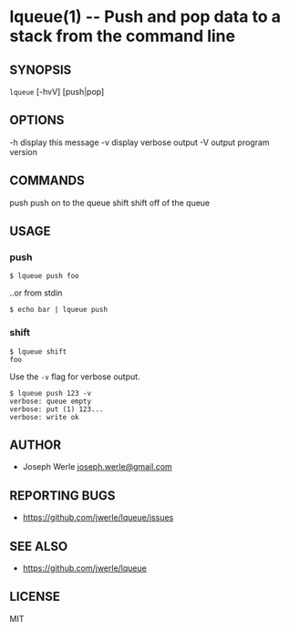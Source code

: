 lqueue(1) -- Push and pop data to a stack from the command line
=================================

## SYNOPSIS

`lqueue` [-hvV] [push|pop] <arg>

## OPTIONS

  -h      display this message
  -v      display verbose output
  -V      output program version

## COMMANDS

  push    push on to the queue
  shift   shift off of the queue

## USAGE

### push

  ```
  $ lqueue push foo
  ```
  
  ..or from stdin
  
  ```
  $ echo bar | lqueue push
  ```

### shift

  ```
  $ lqueue shift
  foo
  ```
  
  Use the `-v` flag for verbose output.
  
  ```
  $ lqueue push 123 -v
  verbose: queue empty
  verbose: put (1) 123...
  verbose: write ok
  ```

## AUTHOR

  - Joseph Werle <joseph.werle@gmail.com>

## REPORTING BUGS

  - <https://github.com/jwerle/lqueue/issues>

## SEE ALSO

  - <https://github.com/jwerle/lqueue>

## LICENSE

MIT

